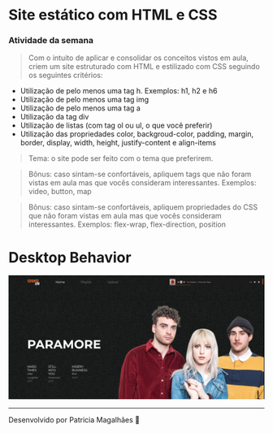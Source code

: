 # Site estático com HTML e CSS

### Atividade da semana

> Com o intuito de aplicar e consolidar os conceitos vistos em aula, criem um site estruturado com HTML e estilizado com CSS seguindo os seguintes critérios:

- Utilização de pelo menos uma tag h. Exemplos: h1, h2 e h6
- Utilização de pelo menos uma tag img
- Utilização de pelo menos uma tag a
- Utilização da tag div
- Utilização de listas (com tag ol ou ul, o que você preferir)
- Utilização das propriedades color, backgroud-color, padding, margin, border, display, width, height, justify-content e align-items

> Tema: o site pode ser feito com o tema que preferirem.

> Bônus: caso sintam-se confortáveis, apliquem tags que não foram vistas em aula mas que vocês consideram interessantes. Exemplos: video, button, map

> Bônus: caso sintam-se confortáveis, apliquem propriedades do CSS que não foram vistas em aula mas que vocês consideram interessantes. Exemplos: flex-wrap, flex-direction, position

>

# Desktop Behavior

![Image](https://github.com/pmagalhaes2/atividades-reprograma/blob/main/HTML-CSS-I/assets/images/page.png?raw=true)

---

Desenvolvido por Patricia Magalhães 💙

